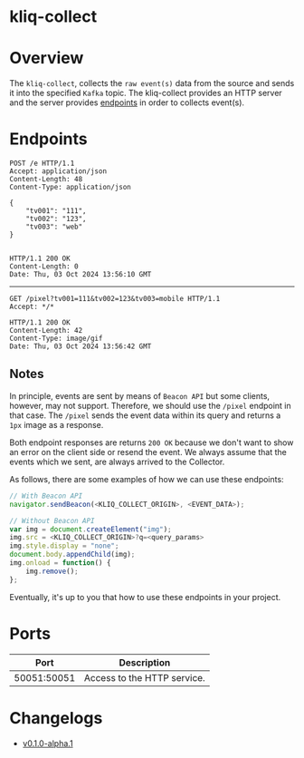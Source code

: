 # kliq-collect

# Overview
The `kliq-collect`, collects the `raw event(s)` data from the source and sends it
into the specified `Kafka` topic. The kliq-collect provides an HTTP server 
and the server provides [endpoints](#endpoints) in order to collects event(s).


# Endpoints
```http
POST /e HTTP/1.1
Accept: application/json
Content-Length: 48
Content-Type: application/json

{
    "tv001": "111",
    "tv002": "123",
    "tv003": "web"
}


HTTP/1.1 200 OK
Content-Length: 0
Date: Thu, 03 Oct 2024 13:56:10 GMT
```
---

```http
GET /pixel?tv001=111&tv002=123&tv003=mobile HTTP/1.1
Accept: */*

HTTP/1.1 200 OK
Content-Length: 42
Content-Type: image/gif
Date: Thu, 03 Oct 2024 13:56:42 GMT
```

## Notes
In principle, events are sent by means of `Beacon API` but some 
clients, however, may not support. Therefore, we should use 
the `/pixel` endpoint in that case. The `/pixel` sends the event data within
its query and returns a `1px` image as a response.

Both endpoint responses are returns `200 OK` because we don't want to show an error
on the client side or resend the event. We always assume that the events which we sent,
are always arrived to the Collector.

As follows, there are some examples of how we can use these endpoints:

```js
// With Beacon API
navigator.sendBeacon(<KLIQ_COLLECT_ORIGIN>, <EVENT_DATA>);

// Without Beacon API
var img = document.createElement("img");
img.src = <KLIQ_COLLECT_ORIGIN>?q=<query_params>
img.style.display = "none";
document.body.appendChild(img);
img.onload = function() {
    img.remove();
};
```

Eventually, it's up to you that how to use these endpoints in your project.

# Ports
| Port        | Description                 |
| ---         | ---                         |
| 50051:50051 | Access to the HTTP service. |

# Changelogs
- [v0.1.0-alpha.1](/modules/kliq-collect/CHANGELOG.md#v010-alpha1)